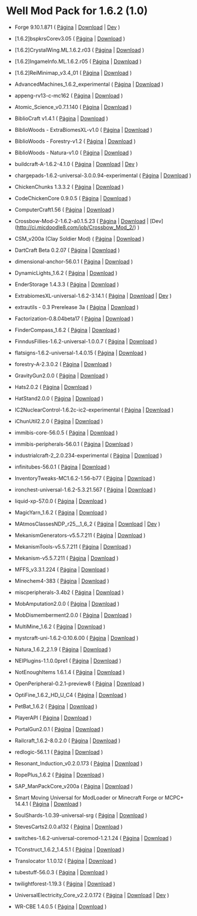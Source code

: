 Well Mod Pack for 1.6.2 (1.0)
=========

- Forge 9.10.1.871 (
[Página](http://files.minecraftforge.net/)
 | [Download](http://adf.ly/673885/http://files.minecraftforge.net/minecraftforge/minecraftforge-installer-1.6.2-9.10.1.871.jar)
 | [Dev](https://github.com/MinecraftForge/MinecraftForge)
)

- [1.6.2]bspkrsCorev3.05 (
[Página](http://www.minecraftforum.net/topic/1009577-164-daftpvfs-mods-treecapitator-ingameinfo-crystalwing-startinginv-floatingruins/)
 | [Download](http://adf.ly/1599906/bspk.rs/MC/bspkrsCore/[1.6.2]bspkrsCorev3.05.zip)
)

- [1.6.2]CrystalWing.ML.1.6.2.r03 (
[Página](http://www.minecraftforum.net/topic/1009577-164-daftpvfs-mods-treecapitator-ingameinfo-crystalwing-startinginv-floatingruins/)
 | [Download](http://adf.ly/1599906/bspk.rs/MC/CrystalWing/[1.6.2]CrystalWing.ML.1.6.2.r03.zip)
)

- [1.6.2]IngameInfo.ML.1.6.2.r05 (
[Página](http://www.minecraftforum.net/topic/1009577-164-daftpvfs-mods-treecapitator-ingameinfo-crystalwing-startinginv-floatingruins/)
 | [Download](http://adf.ly/1599906/bspk.rs/MC/IngameInfo/[1.6.2]IngameInfo.ML.1.6.2.r05.zip)
)

- [1.6.2]ReiMinimap_v3.4_01 (
[Página](http://www.minecraftforum.net/topic/482147-162-jul08-reis-minimap-v34-01/)
 | [Download](http://adf.ly/937215/reimm-162)
)

- AdvancedMachines_1.6.2_experimental (
[Página](http://atomicstryker.net/advancedmachines.html)
 | [Download](http://www.mediafire.com/download/96fxojzdozqld1y/AdvancedMachines_1.6.2_experimental.zip)
)

- appeng-rv13-c-mc162 (
[Página](http://ae-mod.info/)
 | [Download](http://goo.gl/KjaS2U)
)

- Atomic_Science_v0.7.1.140 (
[Página](http://universalelectricity.com/atomic-science)
 | [Download](http://adf.ly/1957614/http://calclavia.com/download.php?name=Atomic%20Science&r=http%3A%2F%2Fcalclavia.com%2Fjenkins%2Fjobs%2FAtomic+Science%2Fbuilds%2F140%2Farchive%2Foutput%2FAtomic_Science_v0.7.1.140.jar.bcf)
)

- BiblioCraft v1.4.1 (
[Página](http://www.bibliocraftmod.com/)
 | [Download](http://adf.ly/V8VBg)
)

- BiblioWoods - ExtraBiomesXL-v1.0 (
[Página](http://www.bibliocraftmod.com/?page_id=50)
 | [Download](http://adf.ly/V8W17)
)

- BiblioWoods - Forestry-v1.2 (
[Página](http://www.bibliocraftmod.com/?page_id=50)
 | [Download](http://adf.ly/UHkn2)
)

- BiblioWoods - Natura-v1.0 (
[Página](http://www.bibliocraftmod.com/?page_id=50)
 | [Download](http://adf.ly/V8WM1)
)

- buildcraft-A-1.6.2-4.1.0 (
[Página](http://www.mod-buildcraft.com/)
 | [Download](http://www.curseforge.com/media/files/741/278/buildcraft-A-1.6.2-4.1.0.jar)
 | [Dev](https://github.com/BuildCraft/BuildCraft)
)

- chargepads-1.6.2-universal-3.0.0.94-experimental (
[Página](http://forum.industrial-craft.net/index.php?page=Thread&threadID=7892)
 | [Download](http://minecraft.curseforge.com/mc-mods/chargepads/files/8-charge-pads-v3-0-0-94-exp/)
)

- ChickenChunks 1.3.3.2 (
[Página](http://www.minecraftforum.net/topic/909223-164-smp-chickenbones-mods/)
 | [Download](http://adf.ly/Sohmc)
)

- CodeChickenCore 0.9.0.5 (
[Página](http://www.minecraftforum.net/topic/909223-164-smp-chickenbones-mods/)
 | [Download](http://adf.ly/SohmY)
)

- ComputerCraft1.56 (
[Página](http://www.computercraft.info/)
 | [Download](http://www.mediafire.com/download/b90mr75p779wj2e/ComputerCraft1.56.zip)
)

- Crossbow-Mod-2-1.6.2-a0.1.5.23 (
[Página](http://micdoodle8.com/mods/crossbowmod2)
 | [Download](http://adfoc.us/7178031603337)
 | [Dev] (http://ci.micdoodle8.com/job/Crossbow_Mod_2/)
)

- CSM_v200a (Clay Soldier Mod) (
[Página](http://www.minecraftforum.net/topic/964897-162-spmplan-alpha-clay-soldiers-mod-v-200/)
 | [Download](http://adf.ly/1357160/clay-soldiers-mod-v2-alpha)
)

- DartCraft Beta 0.2.07 (
[Página](http://www.minecraftforum.net/topic/1686840-164-dartcraft-beta-0207/)
 | [Download](http://adf.ly/WqZuq)
)

- dimensional-anchor-56.0.1 (
[Página](http://www.minecraftforum.net/topic/1001131-164-immibiss-mods-smp-now-with-857-less-version-numbers-in-this-title/)
 | [Download](http://immibis.com/mcmoddl/files/dimensional-anchor-56.0.1.jar)
)

- DynamicLights_1.6.2 (
[Página](http://www.atomicstryker.net/dynamiclights.html)
 | [Download](http://adf.ly/W8FAo)
)

- EnderStorage 1.4.3.3  (
[Página](http://www.minecraftforum.net/topic/909223-164-smp-chickenbones-mods/)
 | [Download](http://adf.ly/Sohmb)
)

- ExtrabiomesXL-universal-1.6.2-3.14.1 (
[Página](http://www.minecraftforum.net/topic/1090288-164-extrabiomesxl-3142/)
 | [Download](https://docs.google.com/file/d/0B9BVWyKm6iSATi1KMWxBWDJKQms/edit?usp=sharing)
 | [Dev](https://github.com/ExtrabiomesXL/ExtrabiomesXL)
)

- extrautils - 0.3 Prerelease 3a (
[Página](http://www.minecraftforum.net/topic/1776056-15-162-betaforge-extra-utilities-v024g/)
 | [Download](http://www.mediafire.com/download/x8fdbc6yejn0cbo/extrautils_-_0.3_Prerelease_3a.zip)
)

- Factorization-0.8.04beta17 (
[Página](http://www.minecraftforum.net/topic/1351802-162-factorization-0804/)
 | [Download](http://adf.ly/2137658/dl.dropbox.com/u/76265666/old/Factorization-0.8.04beta17.jar)
)

- FinderCompass_1.6.2 (
[Página](http://www.atomicstryker.net/findercompass.html)
 | [Download](http://adf.ly/TGEBR)
)

- FinndusFillies-1.6.2-universal-1.0.0.7 (
[Página](http://forum.feed-the-beast.com/threads/myrathis-mod-compendium.18505/)
 | [Download](http://addons.curse.cursecdn.com/files/719/245/FinndusFillies-1.6.2-universal-1.0.0.7.jar)
)

- flatsigns-1.6.2-universal-1.4.0.15 (
[Página](http://forum.feed-the-beast.com/threads/myrathis-mod-compendium.18505/)
 | [Download](http://addons.curse.cursecdn.com/files/720/249/flatsigns-1.6.2-universal-1.4.0.15.jar)
)

- forestry-A-2.3.0.2 (
[Página](http://forestry.sengir.net/wiki.new/doku.php)
 | [Download](http://www.curseforge.com/media/files/742/563/forestry-A-2.3.0.2.jar)
)

- GravityGun2.0.0 (
[Página](http://ichun.us/mods/gravity-gun/)
 | [Download](http://adf.ly/Sl4mL)
)

- Hats2.0.2 (
[Página](http://ichun.us/mods/hats/)
 | [Download](http://adf.ly/WGnay)
)

- HatStand2.0.0 (
[Página](http://ichun.us/mods/hats/hat-stand/)
 | [Download](http://adf.ly/UADQM)
)

- IC2NuclearControl-1.6.2c-ic2-experimental (
[Página](http://forum.industrial-craft.net/index.php?page=Thread&threadID=5915)
 | [Download](http://forum.industrial-craft.net/index.php?page=Attachment&attachmentID=3298&h=9a032fea8f5ded5a5a6c9574f1675e96cedf5033&s=810d60ffde52949aa270934e9891be8e4225f1fc)
)

- iChunUtil2.2.0 (
[Página](http://ichun.us/mods/ichun-util/)
 | [Download](http://adf.ly/VQN0j)
)

- immibis-core-56.0.5 (
[Página](http://www.minecraftforum.net/topic/1001131-164-immibiss-mods-smp-now-with-857-less-version-numbers-in-this-title/)
 | [Download](http://immibis.com/mcmoddl/files/immibis-core-56.0.5.jar)
)

- immibis-peripherals-56.0.1 (
[Página](http://www.minecraftforum.net/topic/1001131-164-immibiss-mods-smp-now-with-857-less-version-numbers-in-this-title/)
 | [Download](http://immibis.com/mcmoddl/files/immibis-peripherals-56.0.1.jar)
)

- industrialcraft-2_2.0.234-experimental (
[Página](http://ic2api.player.to:8080/job/IC2_experimental/)
 | [Download](industrialcraft-2_2.0.240-experimental)
)

- infinitubes-56.0.1 (
[Página](http://www.minecraftforum.net/topic/1001131-164-immibiss-mods-smp-now-with-857-less-version-numbers-in-this-title/)
 | [Download](http://immibis.com/mcmoddl/files/infinitubes-56.0.1.jar)
)

- InventoryTweaks-MC1.6.2-1.56-b77 (
[Página](http://www.minecraftforum.net/topic/1720872-162-inventory-tweaks-156-august-21/)
 | [Download](http://build.technicpack.net/job/Inventory-Tweaks/77/artifact/build/out/InventoryTweaks-MC1.6.2-1.56-b77.jar)
)

- ironchest-universal-1.6.2-5.3.21.567 (
[Página](http://www.minecraftforum.net/topic/981855-15-and-up-forge-universalironchests-50-minecraft-15-update/)
 | [Download](http://files.minecraftforge.net/IronChests2/ironchest-universal-1.6.2-5.4.1.573.zip)
)

- liquid-xp-57.0.0 (
[Página](http://www.minecraftforum.net/topic/1001131-164-immibiss-mods-smp-now-with-857-less-version-numbers-in-this-title/)
 | [Download](http://immibis.com/mcmoddl/files/liquid-xp-56.0.2.jar)
)

- MagicYarn_1.6.2 (
[Página](http://www.minecraftforum.net/topic/849384-164-atomicstrykers-magic-yarn-see-other-players-yarn/)
 | [Download](http://adf.ly/RhZjH)
)

- MAtmosClassesNDP_r25__1_6_2 (
[Página](http://ha3.eu/public/mc-mods/matmos.php)
 | [Download](http://adf.ly/SOdxU)
 | [Dev](https://github.com/Hurricaaane/MAtmos)
)

- MekanismGenerators-v5.5.7.211 (
[Página](http://universalelectricity.com/mekanism)
 | [Download](http://api.viglink.com/api/click?format=go&key=9b4efad421c8b103b2c94b796db973b0&loc=http%3A%2F%2Funiversalelectricity.com%2Fmekanism%2Fdownloads&subId=8240d9b1db1708d334dd983d36458303&v=1&libId=29545cd2-aeed-457d-b724-7748c9876749&out=http%3A%2F%2Fadf.ly%2F1140958%2Fhttp%3A%2F%2Fcalclavia.com%2Fdownload.php%3Fname%3DMekanism%26r%3Dhttp%253A%252F%252Fcalclavia.com%252Fjenkins%252Fjobs%252FMekanism%252Fbuilds%252F211%252Farchive%252Foutput%252FMekanismGenerators-v5.5.7.211.jar&ref=http%3A%2F%2Funiversalelectricity.com%2Fmekanism&title=Mekanism%20Downloads%20%7C%20Universal%20Electricity&txt=MekanismGenerators-v5.5.7.211&jsonp=vglnk_jsonp_138084743844710)
)

- MekanismTools-v5.5.7.211 (
[Página](http://universalelectricity.com/mekanism/downloads)
 | [Download](http://api.viglink.com/api/click?format=go&key=9b4efad421c8b103b2c94b796db973b0&loc=http%3A%2F%2Funiversalelectricity.com%2Fmekanism%2Fdownloads&subId=8240d9b1db1708d334dd983d36458303&v=1&libId=29545cd2-aeed-457d-b724-7748c9876749&out=http%3A%2F%2Fadf.ly%2F1140958%2Fhttp%3A%2F%2Fcalclavia.com%2Fdownload.php%3Fname%3DMekanism%26r%3Dhttp%253A%252F%252Fcalclavia.com%252Fjenkins%252Fjobs%252FMekanism%252Fbuilds%252F211%252Farchive%252Foutput%252FMekanismTools-v5.5.7.211.jar&ref=http%3A%2F%2Funiversalelectricity.com%2Fmekanism&title=Mekanism%20Downloads%20%7C%20Universal%20Electricity&txt=MekanismTools-v5.5.7.211&jsonp=vglnk_jsonp_138084744594211)
)

- Mekanism-v5.5.7.211 (
[Página](http://universalelectricity.com/mekanism/downloads)
 | [Download](http://api.viglink.com/api/click?format=go&key=9b4efad421c8b103b2c94b796db973b0&loc=http%3A%2F%2Funiversalelectricity.com%2Fmekanism%2Fdownloads&subId=8240d9b1db1708d334dd983d36458303&v=1&libId=29545cd2-aeed-457d-b724-7748c9876749&out=http%3A%2F%2Fadf.ly%2F1140958%2Fhttp%3A%2F%2Fcalclavia.com%2Fdownload.php%3Fname%3DMekanism%26r%3Dhttp%253A%252F%252Fcalclavia.com%252Fjenkins%252Fjobs%252FMekanism%252Fbuilds%252F211%252Farchive%252Foutput%252FMekanism-v5.5.7.211.jar&ref=http%3A%2F%2Funiversalelectricity.com%2Fmekanism&title=Mekanism%20Downloads%20%7C%20Universal%20Electricity&txt=Mekanism-v5.5.7.211&jsonp=vglnk_jsonp_13808474193269)
)

- MFFS_v3.3.1.224 (
[Página](http://universalelectricity.com/mffs)
 | [Download](http://api.viglink.com/api/click?format=go&key=9b4efad421c8b103b2c94b796db973b0&loc=http%3A%2F%2Funiversalelectricity.com%2Fmffs%2Fdownloads&subId=8240d9b1db1708d334dd983d36458303&v=1&libId=fbb7c207-8533-4edd-8da0-25f07b3a790c&out=http%3A%2F%2Fadf.ly%2F1957614%2Fhttp%3A%2F%2Fcalclavia.com%2Fdownload.php%3Fname%3DModular%2520Force%2520Field%2520System%26r%3Dhttp%253A%252F%252Fcalclavia.com%252Fjenkins%252Fjobs%252FModular%2BForce%2BField%2BSystem%252Fbuilds%252F224%252Farchive%252Foutput%252FMFFS_v3.3.1.224.jar&ref=http%3A%2F%2Funiversalelectricity.com%2Fmffs&title=MFFS%20Downloads%20%7C%20Universal%20Electricity&txt=MFFS_v3.3.1.224&jsonp=vglnk_jsonp_13808476357476)
)

- Minechem4-383 (
[Página](http://universalelectricity.com/minechem)
 | [Download](http://adf.ly/1957614/http://calclavia.com/download.php?name=MineChem&r=http%3A%2F%2Fcalclavia.com%2Fjenkins%2Fjobs%2FMineChem%2Fbuilds%2F401%2Farchive%2Foutput%2FMinechem4-401.jar.bcf)
)

- miscperipherals-3.4b2 (
[Página](http://www.computercraft.info/forums2/index.php?/topic/4587-cc153mc152-miscperipherals-33/)
 | [Download](https://dl.dropboxusercontent.com/u/861751/Mods/miscperipherals/miscperipherals-3.4b2.zip)
)

- MobAmputation2.0.0 (
[Página](http://ichun.us/mods/mob-amputation/)
 | [Download](http://adf.ly/UVSKt)
)

- MobDismemberment2.0.0 (
[Página](http://ichun.us/mods/mob-dismemberment/)
 | [Download](http://adf.ly/UVSq2)
)

- MultiMine_1.6.2 (
[Página](http://www.minecraftforum.net/topic/485526-164-multi-mine-those-blocks-are-made-for-breakin/)
 | [Download](http://adf.ly/Rha3U)
)

- mystcraft-uni-1.6.2-0.10.6.00 (
[Página](http://binarymage.com/)
 | [Download](http://binarymage.com/mystcraft/publish/mystcraft-uni-1.6.2-0.10.6.00.zip)
)

- Natura_1.6.2_2.1.9 (
[Página](http://www.minecraftforum.net/topic/1753754-16xnatura/)
 | [Download](http://adf.ly/SucfU)
)

- NEIPlugins-1.1.0.0pre1 (
[Página](https://bitbucket.org/mistaqur/nei_plugins/wiki/Home)
 | [Download](http://bit.ly/1ePA29U)
)

- NotEnoughItems 1.6.1.4  (
[Página](http://www.minecraftforum.net/topic/909223-164-smp-chickenbones-mods/)
 | [Download](http://adf.ly/SohmZ)
)

- OpenPeripheral-0.2.1-preview8 (
[Página](http://www.computercraft.info/forums2/index.php?/topic/13063-mc-152-cc-153-openperipheral/)
 | [Download](https://dl.dropboxusercontent.com/u/4295615/OpenPeripheral-0.2.1-preview8.jar)
)

- OptiFine_1.6.2_HD_U_C4 (
[Página](http://optifine.net/downloads.php)
 | [Download](http://adf.ly/404181/optifined.net/adloadx.php?f=OptiFine_1.6.2_HD_U_C4.jar)
)

- PetBat_1.6.2 (
[Página](http://www.minecraftforum.net/topic/1545901-164-pet-bats-fly-hang-get-him/)
 | [Download](http://adf.ly/RhaAT)
)

- PlayerAPI (
[Página](http://www.minecraftforum.net/topic/738498-164api-player-api/)
 | [Download](http://www.mediafire.com/?gh2at05v39fhn0m)
)

- PortalGun2.0.1 (
[Página](http://ichun.us/mods/portalgun/)
 | [Download](http://adf.ly/V13HJ)
)

- Railcraft_1.6.2-8.0.2.0 (
[Página](http://www.minecraftforum.net/topic/701990-162-railcraft-8000-forge/)
 | [Download](http://adf.ly/VCMjy)
)

- redlogic-56.1.1 (
[Página](http://www.minecraftforum.net/topic/1852277-162-redlogic-wip-replacement-for-rp2-wiringlogiccontrollighting/)
 | [Download](http://immibis.com/mcmoddl/files/redlogic-56.1.1.jar)
)

- Resonant_Induction_v0.2.0.173 (
[Página](http://www.minecraftforum.net/topic/1926888-resonant-induction-universal-electricity-manipulation-and-tesla-towers/)
 | [Download](http://api.viglink.com/api/click?format=go&key=9b4efad421c8b103b2c94b796db973b0&loc=http%3A%2F%2Funiversalelectricity.com%2Fresonant-induction%2Fdownloads&subId=8240d9b1db1708d334dd983d36458303&v=1&libId=62b2caa4-24cf-42cd-8547-1e36c257ff38&out=http%3A%2F%2Fadf.ly%2F1957614%2Fhttp%3A%2F%2Fcalclavia.com%2Fdownload.php%3Fname%3DResonant%2520Induction%26r%3Dhttp%253A%252F%252Fcalclavia.com%252Fjenkins%252Fjobs%252FResonant%2BInduction%252Fbuilds%252F173%252Farchive%252Foutput%252FResonant_Induction_v0.2.0.173.jar&ref=http%3A%2F%2Funiversalelectricity.com%2Fresonant-induction&title=Resonant%20Induction%20Downloads%20%7C%20Universal%20Electricity&txt=Resonant_Induction_v0.2.0.173&jsonp=vglnk_jsonp_13808491711186)
)

- RopePlus_1.6.2 (
[Página](http://atomicstryker.net/ropesplus.html)
 | [Download](http://adf.ly/RhaIp)
)

- SAP_ManPackCore_v200a (
[Página](http://www.minecraftforge.net/forum/index.php/topic,2828.0.html)
 | [Download](http://adf.ly/1357160/manager-pack-alpha)
)

- Smart Moving Universal for ModLoader or Minecraft Forge or MCPC+ 14.4.1 (
[Página](http://www.minecraftforum.net/topic/361430-162smp-smart-moving/)
 | [Download](http://www.mediafire.com/?5hrd00mgiff6dl0)
)

- SoulShards-1.0.39-universal-srg (
[Página](http://www.minecraftforum.net/topic/1475847-162-forgeirc-v1018-soul-shards-v1039-and-recipe-remover-v11-updated-9162013/)
 | [Download](http://adf.ly/V5Ytf)
)

- StevesCarts2.0.0.a132 (
[Página](http://www.minecraftforum.net/topic/680276-16-steves-carts-2-v200a123/)
 | [Download](http://adf.ly/1027704/dl.dropbox.com/u/46486053/StevesCarts2.0.0.a132.zip)
)

- switches-1.6.2-universal-coremod-1.2.1.24 (
[Página](http://forum.feed-the-beast.com/threads/myrathis-mod-compendium.18505/)
 | [Download](http://www.curseforge.com/media/files/727/335/switches-1.6.2-universal-coremod-1.2.1.24.jar)
)

- TConstruct_1.6.2_1.4.5.1 (
[Página](http://www.minecraftforum.net/topic/1659892-164tinkers-construct/)
 | [Download](http://adf.ly/Sue44)
)

- Translocator 1.1.0.12  (
[Página](http://www.minecraftforum.net/topic/909223-164-smp-chickenbones-mods/)
 | [Download](http://adf.ly/Sohmd)
)

- tubestuff-56.0.3 (
[Página](http://www.minecraftforum.net/topic/1001131-164-immibiss-mods-smp-now-with-857-less-version-numbers-in-this-title/)
 | [Download](http://immibis.com/mcmoddl/files/tubestuff-56.0.3.jar)
)

- twilightforest-1.19.3 (
[Página](http://www.minecraftforum.net/topic/561673-164-the-twilight-forest-v1200-updated-to-minecraft-164/)
 | [Download](https://dl.dropboxusercontent.com/u/38679977/twilightforest-1.19.3.jar)
)

- UniversalElectricity_Core_v2.2.0.172 (
[Página](http://universalelectricity.com/)
 | [Download](http://api.viglink.com/api/click?format=go&key=9b4efad421c8b103b2c94b796db973b0&loc=http%3A%2F%2Funiversalelectricity.com%2Funiversalelectricity%2Fdownloads&subId=8240d9b1db1708d334dd983d36458303&v=1&libId=dc1ee656-5eaa-4d7f-b8dd-8adb26db88bc&out=http%3A%2F%2Fadf.ly%2F1957614%2Fhttp%3A%2F%2Fcalclavia.com%2Fdownload.php%3Fname%3DUniversal%2520Electricity%26r%3Dhttp%253A%252F%252Fcalclavia.com%252Fjenkins%252Fjobs%252FUniversal%2BElectricity%252Fbuilds%252F173%252Farchive%252Foutput%252FUniversalElectricity_Core_v2.2.0.173.jar&ref=http%3A%2F%2Funiversalelectricity.com%2F&title=Universal%20Electricity%20Downloads%20%7C%20Universal%20Electricity&txt=UniversalElectricity_Core_v2.2.0.173&jsonp=vglnk_jsonp_13808496815446)
 | [Dev](https://github.com/Universal-Electricity/Basic-Components?source=cc)
)

- WR-CBE 1.4.0.5  (
[Página](http://www.minecraftforum.net/topic/909223-164-smp-chickenbones-mods/)
 | [Download](http://adf.ly/Sohme)
)
